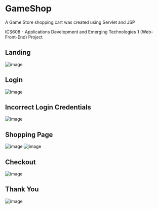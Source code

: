 # GameShop
A Game Store shopping cart was created using Servlet and JSP

ICS608 - Applications Development and Emerging Technologies 1 (Web-Front-End) Project

## Landing
![image](https://github.com/JoshuaEntrata/Shopping-Cart/assets/85151615/cdc4c995-45e6-4418-a26e-b584cf8f6bad)

## Login
![image](https://github.com/JoshuaEntrata/Shopping-Cart/assets/85151615/6220c9a0-8bcd-4487-ac2e-907825beec63)

## Incorrect Login Credentials
![image](https://github.com/JoshuaEntrata/Shopping-Cart/assets/85151615/9ec1f8d9-ade7-4319-80c5-d13fc470d5e0)

## Shopping Page
![image](https://github.com/JoshuaEntrata/Shopping-Cart/assets/85151615/f97696ab-f2e5-4d3d-8d39-5f68bcbe5c9f)
![image](https://github.com/JoshuaEntrata/Shopping-Cart/assets/85151615/053f4eb6-b741-4f80-b461-500e13691466)

## Checkout
![image](https://github.com/JoshuaEntrata/Shopping-Cart/assets/85151615/1514f13b-0955-4aaf-885b-9b3e02fcc4f3)

## Thank You
![image](https://github.com/JoshuaEntrata/Shopping-Cart/assets/85151615/f910573b-e982-40ae-923d-e12b7d6aa261)


